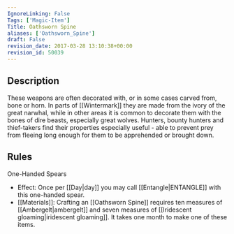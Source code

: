 ```yaml
---
IgnoreLinking: False
Tags: ['Magic-Item']
Title: Oathsworn Spine
aliases: ['Oathsworn_Spine']
draft: False
revision_date: 2017-03-28 13:10:38+00:00
revision_id: 50039
---
```


## Description
These weapons are often decorated with, or in some cases carved from, bone or horn. In parts of [[Wintermark]] they are made from the ivory of the great narwhal, while in other areas it is common to decorate them with the bones of dire beasts, especially great wolves. Hunters, bounty hunters and thief-takers find their properties especially useful - able to prevent prey from fleeing long enough for them to be apprehended or brought down.
## Rules
One-Handed Spears
* Effect: Once per [[Day|day]] you may call [[Entangle|ENTANGLE]] with this one-handed spear.
* [[Materials]]: Crafting an [[Oathsworn Spine]] requires ten measures of [[Ambergelt|ambergelt]] and seven measures of [[Iridescent gloaming|iridescent gloaming]]. It takes one month to make one of these items.